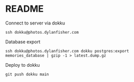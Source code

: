 # README

Connect to server via dokku

`ssh dokku@photos.dylanfisher.com`

Database export

`ssh dokku@photos.dylanfisher.com dokku postgres:export memories_database | gzip -1 > latest.dump.gz`

Deploy to dokku

`git push dokku main`

